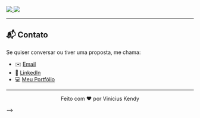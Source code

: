 <!-- README.md

<h1 align="center">Vinicius Kendy</h1>
<p align="center">💻 Desenvolvedor Web | 🚀 Focado em Front-End</p>

<p align="center">
  <img src="static/images/avatar.png" alt="Foto de Vinicius Kendy" width="150" style="border-radius: 50%;">
</p>

---

## 👨‍💻 Sobre Mim

Sou apaixonado por tecnologia e desenvolvimento web. Gosto de criar interfaces modernas, responsivas e funcionais. Tenho experiência com:

- HTML, CSS, JavaScript
- React, Bootstrap
- PHP e Laravel
- Git e GitHub

---

## 🚀 Projetos em Destaque

<div align="center">

<!-- Card 1 -->
<a href="https://github.com/seu-usuario/nome-do-projeto1" target="_blank">
  <img src="https://github-readme-stats.vercel.app/api/pin/?username=seu-usuario&repo=nome-do-projeto1" />
</a>

<!-- Card 2 -->
<a href="https://github.com/seu-usuario/nome-do-projeto2" target="_blank">
  <img src="https://github-readme-stats.vercel.app/api/pin/?username=seu-usuario&repo=nome-do-projeto2" />
</a>

</div>

---

## 📬 Contato

Se quiser conversar ou tiver uma proposta, me chama:

- ✉️ [Email](mailto:vinicius@email.com)
- 💼 [LinkedIn](https://linkedin.com/in/seu-linkedin)
- 💻 [Meu Portfólio](https://viniciuskendy.github.io)

---

<p align="center">Feito com ❤️ por Vinicius Kendy</p>


 -->
